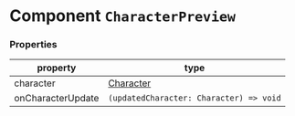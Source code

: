 # Component `CharacterPreview`

### Properties
| property  | type      |
|-----------|-----------|
| character | [Character](https://github.com/gogabidzia/sw-explorer/blob/main/src/external/swapi/index.ts) |
| onCharacterUpdate | `(updatedCharacter: Character) => void` |
